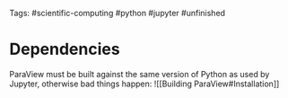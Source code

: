 Tags: #scientific-computing #python #jupyter #unfinished 

# Dependencies
ParaView must be built against the same version of Python as used by Jupyter, otherwise bad things happen:
![[Building ParaView#Installation]]